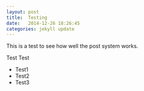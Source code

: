 ```yaml
---
layout: post
title:  Testing
date:   2014-12-26 18:26:45
categories: jekyll update
---
```

This is a test to see how well the post system works. 

Test
Test

* Test1
* Test2
* Test3


[jekyll]:      http://jekyllrb.com
[jekyll-gh]:   https://github.com/jekyll/jekyll
[jekyll-help]: https://github.com/jekyll/jekyll-help

